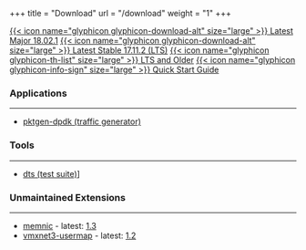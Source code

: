 +++
title = "Download"
url = "/download"
weight = "1"
+++

<section class="download-container">
  <div class="dwnld-btn-group">
    <a class="dwnld-btn" href="https://fast.dpdk.org/rel/dpdk-18.02.1.tar.xz"><span>{{< icon name="glyphicon glyphicon-download-alt" size="large" >}}</span> Latest Major 18.02.1</a>
    <a class="dwnld-btn" href="https://fast.dpdk.org/rel/dpdk-17.11.2.tar.xz">{{< icon name="glyphicon glyphicon-download-alt" size="large" >}} Latest Stable 17.11.2 (LTS)</a>
    <a class="dwnld-btn" href="http://www.dpdk.org/rel">{{< icon name="glyphicon glyphicon-th-list" size="large" >}} LTS and Older</a>
    <a class="dwnld-btn" href="/dpdk-hugo/quick-start/">{{< icon name="glyphicon glyphicon-info-sign" size="large" >}} Quick Start Guide</a>
  </div>
</section>

### Applications
----

- [pktgen-dpdk (traffic generator)](http://www.dpdk.org/browse/apps/pktgen-dpdk/refs/)

### Tools
----

- [dts (test suite)](http://www.dpdk.org/browse/tools/dts/refs/)]

### Unmaintained Extensions
----

- [memnic](http://www.dpdk.org/browse/old/memnic/refs/) - latest: [1.3](http://www.dpdk.org/browse/old/memnic/snapshot/memnic-1.3.tar.gz)
- [vmxnet3-usermap](http://www.dpdk.org/browse/old/vmxnet3-usermap/refs/) - latest: [1.2](http://www.dpdk.org/browse/old/vmxnet3-usermap/snapshot/vmxnet3-usermap-1.2.tar.gz)
